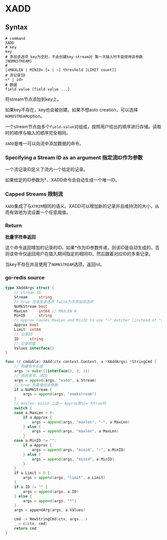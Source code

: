 # XADD

## Syntax

```shell
# command
XADD 
# key
key 
# 添加该选项 key为空时，不会创建key-stream对 第一次插入时不能使用该参数
[NOMKSTREAM] 
#
[<MAXLEN | MINID> [= | ~] threshold [LIMIT count]] 
# 流记录ID 
<* | id> 
# 数据
field value [field value ...]
```

将stream节点添加到key上。

如果key不存在，key也会被创建。如果不想auto creation，可以选择`NOMOSTREAM`option。

一个stream节点由多个`field-value`对组成，按照用户给出的顺序进行存储。读取时的顺序与输入的顺序完全相同。

`XADD`是唯一可以向流中添加数据的命令。

### Specifying a Stream ID as an argument 指定流ID作为参数

一个流记录ID定义了流内一个给定的记录。

如果给定的ID参数为*，XADD命令会自动生成一个唯一ID。


### Capped Streams 限制流

`XADD`集成了与`XTRIM`相同的语义。XADD可以增加新的记录并且维持流的大小，从而有效地为流设置一个任意阈值。



### Return

**批量字符串返回**

这个命令返回增加的记录的ID。如果*作为ID参数传递，则该ID是自动生成的，否则该命令仅返回用户在插入期间指定的相同ID。然后跟着对应ID的多条记录。

当key不存在并且使用了`NOMKSTREAM`选项，返回nil。


### go-redis source

```go
type XAddArgs struct {
    // stream ID
	Stream     string
    // true 为添加该选项 false为不添加该选项
	NoMkStream bool
	MaxLen     int64 // MAXLEN N
	MinID      string
	// Approx causes MaxLen and MinID to use "~" matcher (instead of "=").
	Approx bool
	Limit  int64
    // 记录ID
	ID     string
    // 记录的值
	Values interface{}
}

func (c cmdable) XAdd(ctx context.Context, a *XAddArgs) *StringCmd {
	// 构建命令长度
	args := make([]interface{}, 0, 11)
	// 添加命令、流ID
	args = append(args, "xadd", a.Stream)
	// true 为真增加该参数 
	if a.NoMkStream {
		args = append(args, "nomkstream")
	}
	// maxlen、minid 二选一 Approx默认= 为true时
	switch {
	case a.MaxLen > 0:
		if a.Approx {
			args = append(args, "maxlen", "~", a.MaxLen)
		} else {
			args = append(args, "maxlen", a.MaxLen)
		}
	case a.MinID != "":
		if a.Approx {
			args = append(args, "minid", "~", a.MinID)
		} else {
			args = append(args, "minid", a.MinID)
		}
	}
	if a.Limit > 0 {
		args = append(args, "limit", a.Limit)
	}
	if a.ID != "" {
		args = append(args, a.ID)
	} else {
		args = append(args, "*")
	}
	args = appendArg(args, a.Values)

	cmd := NewStringCmd(ctx, args...)
	_ = c(ctx, cmd)
	return cmd
}
```